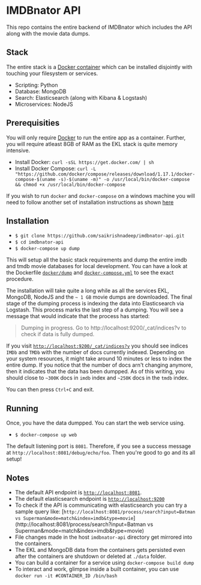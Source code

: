 # IMDBnator API

This repo contains the entire backend of IMDBnator which includes the API along with the movie data dumps.  

## Stack

The entire stack is a [Docker container](https://www.docker.com/what-container) which can be installed disjointly with touching your filesystem or services.

- Scripting: Python
- Database: MongoDB
- Search: Elasticsearch (along with Kibana & Logstash)
- Microservices: NodeJS

## Prerequisities

You will only require [Docker](https://www.docker.com/) to run the entire app as a container. Further, you will require atleast 8GB of RAM as the EKL stack is quite memory intensive.

- Install Docker: `curl -sSL https://get.docker.com/ | sh`
- Install Docker Compose: `curl -L "https://github.com/docker/compose/releases/download/1.17.1/docker-compose-$(uname -s)-$(uname -m)" -o /usr/local/bin/docker-compose && chmod +x /usr/local/bin/docker-compose`

If you wish to run `docker` and `docker-compose` on a windows machine you will need to follow another set of installation instructions as shown [here](https://docs.docker.com/docker-for-windows/install/#download-docker-for-windows)

## Installation

- `$ git clone https://github.com/saikrishnadeep/imdbnator-api.git`
- `$ cd imdbnator-api`
- `$ docker-compose up dump`

This will setup all the basic stack requirements and dump the entire imdb and tmdb movie databases for local development. You can have a look at the Dockerfile [`docker/dump`](https://github.com/saikrishnadeep/imdbnator-api/blob/master/docker/dump) and [`docker-compose.yml`](https://github.com/saikrishnadeep/imdbnator-api/blob/master/docker-compose.yml) to see the exact procedure.

The installation will take quite a long while as all the services EKL, MongoDB, NodeJS and the `~ 1 GB` movie dumps are downloaded. The final stage of the dumping process is indexing the data into Elasticsearch via Logstash. This process marks the last step of a dumping. You will see a message that would indicate that the process has started:

> Dumping in progress. Go to http://localhost:9200/_cat/indices?v to check if data is fully dumped.

If you visit [`http://localhost:9200/_cat/indices?v`](http://localhost:9200/_cat/indices?v) you should see indices `IMDb` and `TMDb` with the number of docs currently indexed. Depending on your system resources, it might take around 10 minutes or less to index the entire dump. If you notice that the number of docs arn't changing anymore, then it indicates that the data has been dumpped. As of this writing, you should close to `~300K` docs in `imdb` index and `~250K` docs in the `tmdb` index.

You can then press `Ctrl+C` and exit.

## Running

Once, you have the data dumpped. You can start the web service using.

- `$ docker-compose up web`

The default listening port is `8081`. Therefore, if you see a success message at `http://localhost:8081/debug/echo/foo`. Then you're good to go and its all setup!

## Notes

- The default API endpoint is [`http://localhost:8081`](http://localhost:8081).
- The default elasticsearch endpoint is [`http://localhost:9200`](http://localhost:9200)
- To check if the API is communicating with elasticsearch you can try a sample query like: [`http://localhost:8081/process/search?input=Batman vs Superman&mode=match&index=imdb&type=movie`](http://localhost:8081/process/search?input=Batman vs Superman&mode=match&index=imdb&type=movie)
- File changes made in the host `imdbnator-api` directory get mirrored into the containers.
- The EKL and MongoDB data from the containers gets persisted even after the containers are shutdown or deleted at `./data` folder.
- You can build a container for a service using `docker-compose build dump`
- To interact and work, glimpse inside a built container, you can use `docker run -it #CONTAINER_ID /bin/bash`
